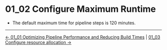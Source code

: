 # 01_02 Configure Maximum Runtime

- The default maximum time for pipeline steps is 120 minutes.


<!-- FooterStart -->
---
[← 01_01 Optimizing Pipeline Performance and Reducing Build Times](../01_01_optimizing_pipeline_performance/README.md) | [01_03 Configure resource allocation →](../01_03_configure_resource_allocation/README.md)
<!-- FooterEnd -->
